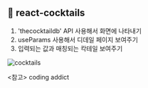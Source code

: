## 🍹 react-cocktails
1. 'thecocktaildb' API 사용해서 화면에 나타내기
2. useParams 사용해서 디데일 페이지 보여주기 
3. 입력되는 값과 매칭되는 칵테일 보여주기 

![cocktails](https://user-images.githubusercontent.com/74355328/132937288-86ffb105-279b-4bb1-a383-d54eae020888.png)

<참고> coding addict
